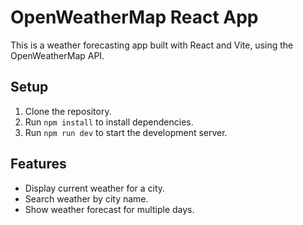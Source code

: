 # OpenWeatherMap React App

This is a weather forecasting app built with React and Vite, using the OpenWeatherMap API.

## Setup

1. Clone the repository.
2. Run `npm install` to install dependencies.
3. Run `npm run dev` to start the development server.

## Features

- Display current weather for a city.
- Search weather by city name.
- Show weather forecast for multiple days.
